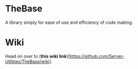 # TheBase
A library simply for ease of use and efficiency of code making.

# Wiki
Head on over to (**this wiki link**)[https://github.com/Server-Utilities/TheBase/wiki].